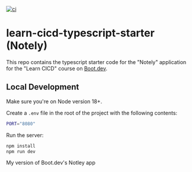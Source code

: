 [![ci](https://github.com/hunterMotko/cicd-typescript-starter/actions/workflows/ci.yml/badge.svg)](https://github.com/hunterMotko/cicd-typescript-starter/actions/workflows/ci.yml)

# learn-cicd-typescript-starter (Notely)

This repo contains the typescript starter code for the "Notely" application for the "Learn CICD" course on [Boot.dev](https://boot.dev).

## Local Development

Make sure you're on Node version 18+.

Create a `.env` file in the root of the project with the following contents:

```bash
PORT="8080"
```

Run the server:

```bash
npm install
npm run dev
```

My version of Boot.dev's Notley app
